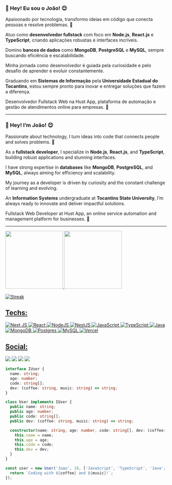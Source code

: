 ### 🌟 Hey! Eu sou o João! 😊  

Apaixonado por tecnologia, transformo ideias em código que conecta pessoas e resolve problemas. 🚀  

Atuo como **desenvolvedor fullstack** com foco em **Node.js**, **React.js** e **TypeScript**, criando aplicações robustas e interfaces incríveis.  

Domino **bancos de dados** como **MongoDB**, **PostgreSQL** e **MySQL**, sempre buscando eficiência e escalabilidade.  

Minha jornada como desenvolvedor é guiada pela curiosidade e pelo desafio de aprender e evoluir constantemente.  

Graduando em **Sistemas de Informação** pela **Universidade Estadual do Tocantins**, estou sempre pronto para inovar e entregar soluções que fazem a diferença.  

Desenvolvedor Fullstack Web na Hust App, plataforma de automação e gestão de atendimentos online para empresas. 🚀

---

### 🌟 Hey! I’m João! 😊  

Passionate about technology, I turn ideas into code that connects people and solves problems. 🚀  

As a **fullstack developer**, I specialize in **Node.js**, **React.js**, and **TypeScript**, building robust applications and stunning interfaces.  

I have strong expertise in **databases** like **MongoDB**, **PostgreSQL**, and **MySQL**, always aiming for efficiency and scalability.  

My journey as a developer is driven by curiosity and the constant challenge of learning and evolving.  

An **Information Systems** undergraduate at **Tocantins State University**, I’m always ready to innovate and deliver impactful solutions.  

Fullstack Web Developer at Hust App, an online service automation and management platform for businesses. 🚀

---


 <div>
  <a href="https://github.com/JoaoIto">
  <img height="180em" src="https://github-readme-stats.vercel.app/api?username=JoaoIto&show_icons=true&theme=codeSTACKr&include_all_commits=true&count_private=true"/>
  
  <img height="180em" src="https://github-readme-stats.vercel.app/api/top-langs/?username=JoaoIto&layout=compact&langs_count=7&theme=codeSTACKr"/>
</div>

 ![Streak](https://streak-stats.demolab.com/?user=JoaoIto&theme=codeSTACKr)

 ## Techs:
    
![Next JS](https://img.shields.io/badge/Next-black?style=for-the-badge&logo=next.js&logoColor=white)
![React](https://img.shields.io/badge/react-%2320232a.svg?style=for-the-badge&logo=react&logoColor=%2361DAFB)
![NodeJS](https://img.shields.io/badge/node.js-6DA55F?style=for-the-badge&logo=node.js&logoColor=white)
![NestJS](https://img.shields.io/badge/nestjs-%23E0234E.svg?style=for-the-badge&logo=nestjs&logoColor=white)
![JavaScript](https://img.shields.io/badge/javascript-%23323330.svg?style=for-the-badge&logo=javascript&logoColor=%23F7DF1E)
![TypeScript](https://img.shields.io/badge/typescript-%23007ACC.svg?style=for-the-badge&logo=typescript&logoColor=white)
![Java](https://img.shields.io/badge/java-%23ED8B00.svg?style=for-the-badge&logo=openjdk&logoColor=white)
![MongoDB](https://img.shields.io/badge/MongoDB-%234ea94b.svg?style=for-the-badge&logo=mongodb&logoColor=white)
![Postgres](https://img.shields.io/badge/postgres-%23316192.svg?style=for-the-badge&logo=postgresql&logoColor=white)
![MySQL](https://img.shields.io/badge/mysql-%2300f.svg?style=for-the-badge&logo=mysql&logoColor=white)
![Vercel](https://img.shields.io/badge/vercel-%23000000.svg?style=for-the-badge&logo=vercel&logoColor=white)
    
 ## Social:
   
  <a href="https://www.instagram.com/joaoitoxd/" target="_blank"><img src="https://img.shields.io/badge/-Instagram-%23E4405F?style=for-the-badge&logo=instagram&logoColor=white" target="_blank"></a>
 	<a href="https://www.twitch.tv/itocabrito" target="_blank"><img src="https://img.shields.io/badge/Twitch-9146FF?style=for-the-badge&logo=twitch&logoColor=white" target="_blank"></a>
   <a href = "mailto:joaovictorpfr@gmail.com"><img src="https://img.shields.io/badge/-Gmail-%23333?style=for-the-badge&logo=gmail&logoColor=white" target="_blank"></a>
  <a href="https://www.linkedin.com/in/jo%C3%A3o-victor-p%C3%B3voa-fran%C3%A7a-97502420b/" target="_blank"><img src="https://img.shields.io/badge/-LinkedIn-%230077B5?style=for-the-badge&logo=linkedin&logoColor=white" target="_blank"></a>
  
    
```ts
interface IUser {
  name: string;
  age: number;
  code: string[];
  dev: (coffee: string, music: string) => string;
}

class User implements IUser {
  public name: string;
  public age: number;
  public code: string[];
  public dev: (coffee: string, music: string) => string;

  constructor(name: string, age: number, code: string[], dev: (coffee: string, music: string) => string) {
    this.name = name;
    this.age = age;
    this.code = code;
    this.dev = dev;
  }
}

const user = new User('Joao', 18, ['JavaScript', 'TypeScript', 'Java', 'Python'], (coffee: string, music: string) => {
  return `Coding with ${coffee} and ${music}!`;
});
```

